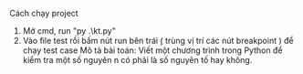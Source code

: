 Cách chạy project
1. Mở cmd, run "py .\kt.py"
2. Vào file test rồi bấm nút run bên trái ̣( trùng vị trí các nút breakpoint ) để chạy test case Mô tả bài toán: Viết một chương trình trong Python để kiểm tra một số nguyên n có phải là số nguyên tố hay không.
